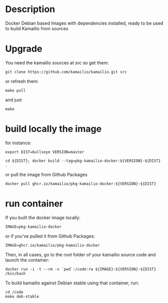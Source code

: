 # Description

Docker Debian based Images with dependencies installed, ready to be used
to build Kamailio from sources

# Upgrade

You need the kamailio sources at _src_ so get them:

```
git clone https://github.com/kamailio/kamailio.git src
```

or refresh them:

```
make pull
```

and just
```
make
```

# build locally the image
for instance:
```
export DIST=bullseye VERSION=master
```
```
cd ${DIST}; docker build --tag=pkg-kamailio-docker:${VERSION}-${DIST} .
```

or pull the image from Github Packages

```
docker pull ghcr.io/kamailio/pkg-kamailio-docker:${VERSION}-${DIST}
```
# run container

If you built the docker image locally:
```
IMAGE=pkg-kamailio-docker
```
or if you've pulled it from Github Packages:
```
IMAGE=ghcr.io/kamailio/pkg-kamailio-docker
```


Then, in all cases, go to the root folder of your kamailio source code and launch the container:
```
docker run -i -t --rm -v `pwd`:/code:rw ${IMAGE}:${VERSION}-${DIST} /bin/bash
```

To build kamailio against Debian stable using that container, run:
```
cd /code
make deb-stable
```
